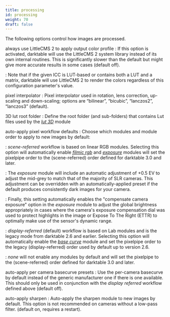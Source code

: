 ```yaml
---
title: processing
id: processing
weight: 70
draft: false
---
```


The following options control how images are processed.

always use LittleCMS 2 to apply output color profile
: If this option is activated, darktable will use the LittleCMS 2 system library instead of its own internal routines. This is significantly slower than the default but might give more accurate results in some cases (default off).

: Note that if the given ICC is LUT-based or contains both a LUT and a matrix, darktable will use LittleCMS 2 to render the colors regardless of this configuration parameter's value.

pixel interpolator
: Pixel interpolator used in rotation, lens correction, up-scaling and down-scaling; options are “bilinear”, “bicubic”, “lanczos2”, “lanczos3” (default).

3D lut root folder
: Define the root folder (and sub-folders) that contains Lut files used by the [_lut 3D_](../module-reference/processing-modules/lut-3D.md) module

auto-apply pixel workflow defaults
: Choose which modules and module order to apply to new images by default:

: _scene-referred_ workflow is based on linear RGB modules. Selecting this option will automatically enable [_filmic rgb_](../module-reference/processing-modules/filmic-rgb.md) and [_exposure_](../module-reference/processing-modules/exposure.md) modules will set the pixelpipe order to the (scene-referred) order defined for darktable 3.0 and later. 

: The _exposure_ module will include an automatic adjustment of +0.5 EV to adjust the mid-grey to match that of the majority of SLR cameras. This adjustment can be overridden with an automatically-applied preset if the default produces consistently dark images for your camera. 

: Finally, this setting automatically enables the "compensate camera exposure" option in the _exposure_ module to adjust the global brightness appropriately in cases where the camera's exposure compensation dial was used to protect highlights in the image or Expose To The Right (ETTR) to optimally make use of the sensor's dynamic range.

: _display-referred_ (default) workflow is based on Lab modules and is the legacy mode from darktable 2.6 and earlier. Selecting this option will automatically enable the [_base curve_](../module-reference/processing-modules/base-curve.md) module and set the pixelpipe order to the legacy (display-referred) order used by default up to version 2.6.

: _none_ will not enable any modules by default and will set the pixelpipe to the (scene-referred) order defined for darktable 3.0 and later.

auto-apply per camera basecurve presets
: Use the per-camera basecurve by default instead of the generic manufacturer one if there is one available. This should only be used in conjunction with the _display referred_ workflow defined above (default off).

auto-apply sharpen
: Auto-apply the sharpen module to new images by default. This option is not recommended on cameras without a low-pass filter. (default on, requires a restart).

